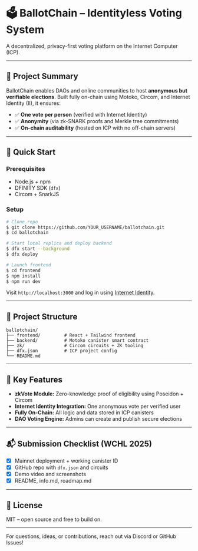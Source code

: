 # 🗳️ BallotChain – Identityless Voting System

A decentralized, privacy-first voting platform on the Internet Computer (ICP).

---

## 📌 Project Summary

BallotChain enables DAOs and online communities to host **anonymous but verifiable elections**. Built fully on-chain using Motoko, Circom, and Internet Identity (II), it ensures:

* ✅ **One vote per person** (verified with Internet Identity)
* ✅ **Anonymity** (via zk-SNARK proofs and Merkle tree commitments)
* ✅ **On-chain auditability** (hosted on ICP with no off-chain servers)

---

## 🚀 Quick Start

### Prerequisites

* Node.js + npm
* DFINITY SDK (`dfx`)
* Circom + SnarkJS

### Setup

```bash
# Clone repo
$ git clone https://github.com/YOUR_USERNAME/ballotchain.git
$ cd ballotchain

# Start local replica and deploy backend
$ dfx start --background
$ dfx deploy

# Launch frontend
$ cd frontend
$ npm install
$ npm run dev
```

Visit `http://localhost:3000` and log in using [Internet Identity](https://identity.ic0.app/).

---

## 🧩 Project Structure

```
ballotchain/
├── frontend/         # React + Tailwind frontend
├── backend/          # Motoko canister smart contract
├── zk/               # Circom circuits + ZK tooling
├── dfx.json          # ICP project config
└── README.md
```

---

## 🔧 Key Features

* **zkVote Module:** Zero-knowledge proof of eligibility using Poseidon + Circom
* **Internet Identity Integration:** One anonymous vote per verified user
* **Fully On-Chain:** All logic and data stored in ICP canisters
* **DAO Voting Engine:** Admins can create and publish secure elections

---

## 📬 Submission Checklist (WCHL 2025)

* [x] Mainnet deployment + working canister ID
* [x] GitHub repo with `dfx.json` and circuits
* [x] Demo video and screenshots
* [x] README, info.md, roadmap.md

---

## 📄 License

MIT – open source and free to build on.

---

For questions, ideas, or contributions, reach out via Discord or GitHub Issues!
